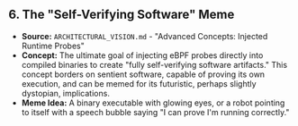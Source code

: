 ## 6. The "Self-Verifying Software" Meme
*   **Source:** `ARCHITECTURAL_VISION.md` - "Advanced Concepts: Injected Runtime Probes"
*   **Concept:** The ultimate goal of injecting eBPF probes directly into compiled binaries to create "fully self-verifying software artifacts." This concept borders on sentient software, capable of proving its own execution, and can be memed for its futuristic, perhaps slightly dystopian, implications.
*   **Meme Idea:** A binary executable with glowing eyes, or a robot pointing to itself with a speech bubble saying "I can prove I'm running correctly."